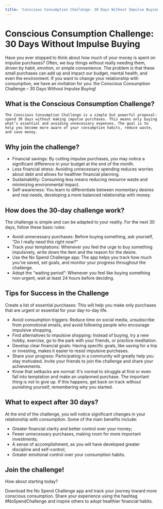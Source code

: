 ```yaml
---
title: 'Conscious Consumption Challenge: 30 Days Without Impulse Buying'
---
```


# Conscious Consumption Challenge: 30 Days Without Impulse Buying

Have you ever stopped to think about how much of your money is spent on impulse purchases? Often, we buy things without really needing them, driven by habit, emotion, or simple convenience. The problem is that these small purchases can add up and impact our budget, mental health, and even the environment. If you want to change your relationship with consumption, we have an invitation for you: the Conscious Consumption Challenge – 30 Days Without Impulse Buying!

## What is the Conscious Consumption Challenge?

    The Conscious Consumption Challenge is a simple but powerful proposal: spend 30 days without making impulse purchases. This means only buying what’s essential and avoiding unnecessary expenses. The goal is to help you become more aware of your consumption habits, reduce waste, and save money.

## Why join the challenge?

- Financial savings: By cutting impulse purchases, you may notice a significant difference in your budget at the end of the month.
- Less financial stress: Avoiding unnecessary spending reduces worries about debt and allows for healthier financial planning.
- Sustainability: Consuming less means reducing resource waste and minimizing environmental impact.
- Self-awareness: You learn to differentiate between momentary desires and real needs, developing a more balanced relationship with money.

## How does the 30-day challenge work?

The challenge is simple and can be adapted to your reality. For the next 30 days, follow these basic rules:

- Avoid unnecessary purchases: Before buying something, ask yourself, "Do I really need this right now?"
- Track your temptations: Whenever you feel the urge to buy something impulsively, write down the item and the reason for the desire.
- Use the No Spend Challenge app: The app helps you track how much you’ve saved, set goals, and monitor your progress throughout the challenge.
- Adopt the “waiting period”: Whenever you feel like buying something non-urgent, wait at least 24 hours before deciding.

## Tips for Success in the Challenge

Create a list of essential purchases: This will help you make only purchases that are urgent or essential for your day-to-day life.

- Avoid consumption triggers: Reduce time on social media, unsubscribe from promotional emails, and avoid following people who encourage impulsive shopping.
- Find alternatives to impulsive shopping: Instead of buying, try a new hobby, exercise, go to the park with your friends, or practice meditation.
- Develop clear financial goals: Having specific goals, like saving for a trip or investing, makes it easier to resist impulsive purchases.
- Share your progress: Participating in a community will greatly help you stay motivated. Invite your friends to join the challenge and share your achievements.
- Know that setbacks are normal: It's normal to struggle at first or even fall into temptation and make an unplanned purchase. The important thing is not to give up. If this happens, get back on track without punishing yourself, remembering why you started.

## What to expect after 30 days?

At the end of the challenge, you will notice significant changes in your relationship with consumption. Some of the main benefits include:

- Greater financial clarity and better control over your money;
- Fewer unnecessary purchases, making room for more important investments;
- A sense of accomplishment, as you will have developed greater discipline and self-control;
- Greater emotional control over your consumption habits.

## Join the challenge!

How about starting today?

Download the No Spend Challenge app and track your journey toward more conscious consumption. Share your experience using the hashtag #NoSpendChallenge and inspire others to adopt healthier financial habits.
